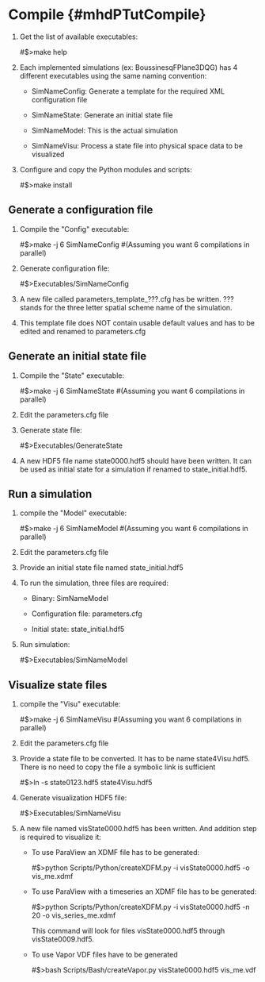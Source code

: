 Compile  {#mhdPTutCompile}
======

1. Get the list of available executables:
   
   #$>make help

2. Each implemented simulations (ex: BoussinesqFPlane3DQG) has 4 different executables using the same naming convention:

   - SimNameConfig: Generate a template for the required XML configuration file

   - SimNameState: Generate an initial state file

   - SimNameModel: This is the actual simulation

   - SimNameVisu: Process a state file into physical space data to be visualized

3. Configure and copy the Python modules and scripts:

   #$>make install


Generate a configuration file
--------------------------------

   1. Compile the "Config" executable:
   
      #$>make -j 6 SimNameConfig #(Assuming you want 6 compilations in parallel)

   2. Generate configuration file:

      #$>Executables/SimNameConfig

   3. A new file called parameters\_template\_???.cfg has be written. ??? stands for the three letter spatial scheme name of the simulation.

   4. This template file does NOT contain usable default values and has to be edited and renamed to parameters.cfg

Generate an initial state file
-------------------------------

   1. Compile the "State" executable:

      #$>make -j 6 SimNameState #(Assuming you want 6 compilations in parallel)

   2. Edit the parameters.cfg file

   3. Generate state file:

      #$>Executables/GenerateState

   4. A new HDF5 file name state0000.hdf5 should have been written. It can be used as initial state for a simulation if renamed to state_initial.hdf5.

Run a simulation
----------------

   1. compile the "Model" executable:

      #$>make -j 6 SimNameModel #(Assuming you want 6 compilations in parallel)

   2. Edit the parameters.cfg file

   3. Provide an initial state file named state\_initial.hdf5

   4. To run the simulation, three files are required:

      - Binary: SimNameModel

      - Configuration file: parameters.cfg

      - Initial state: state_initial.hdf5

   5. Run simulation:

         #$>Executables/SimNameModel

Visualize state files
---------------------

   1. compile the "Visu" executable:

      #$>make -j 6 SimNameVisu #(Assuming you want 6 compilations in parallel)

   2. Edit the parameters.cfg file

   3. Provide a state file to be converted. It has to be name state4Visu.hdf5. There is no need to copy the file a symbolic link is sufficient

      #$>ln -s state0123.hdf5 state4Visu.hdf5

   4. Generate visualization HDF5 file:

      #$>Executables/SimNameVisu

   5. A new file named visState0000.hdf5 has been written. And addition step is required to visualize it:

      - To use ParaView an XDMF file has to be generated:

         #$>python Scripts/Python/createXDFM.py -i visState0000.hdf5 -o vis_me.xdmf

      - To use ParaView with a timeseries an XDMF file has to be generated:

         #$>python Scripts/Python/createXDFM.py -i visState0000.hdf5 -n 20 -o vis_series_me.xdmf

         This command will look for files visState0000.hdf5 through visState0009.hdf5.

      - To use Vapor VDF files have to be generated

         #$>bash Scripts/Bash/createVapor.py visState0000.hdf5 vis_me.vdf

